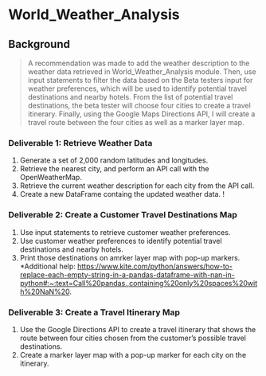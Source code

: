 # World_Weather_Analysis

## Background

>A recommendation was made to add the weather description to the weather data retrieved in World_Weather_Analysis module. Then, use input statements to filter the data based on the Beta testers input for weather preferences, which will be used to identify potential travel destinations and nearby hotels. From the list of potential travel destinations, the beta tester will choose four cities to create a travel itinerary. Finally, using the Google Maps Directions API, I will create a travel route between the four cities as well as a marker layer map.

### Deliverable 1: Retrieve Weather Data
1. Generate a set of 2,000 random latitudes and longitudes.
2. Retrieve the nearest city, and perform an API call with the OpenWeatherMap.
3. Retrieve the current weather description for each city from the API call.
4. Create a new DataFrame containg the updated weather data.
!


### Deliverable 2: Create a Customer Travel Destinations Map
1. Use input statements to retrieve customer weather preferences.
2. Use customer weather preferences to identify potential travel destinations and nearby hotels.
3. Print those destinations on amrker layer map with pop-up markers.
*Additional help:
https://www.kite.com/python/answers/how-to-replace-each-empty-string-in-a-pandas-dataframe-with-nan-in-python#:~:text=Call%20pandas.,containing%20only%20spaces%20with%20NaN%20.

### Deliverable 3: Create a Travel Itinerary Map
1. Use the Google Directions API to create a travel itinerary that shows the route between four cities chosen from the customer’s possible travel destinations.
2. Create a marker layer map with a pop-up marker for each city on the itinerary.
